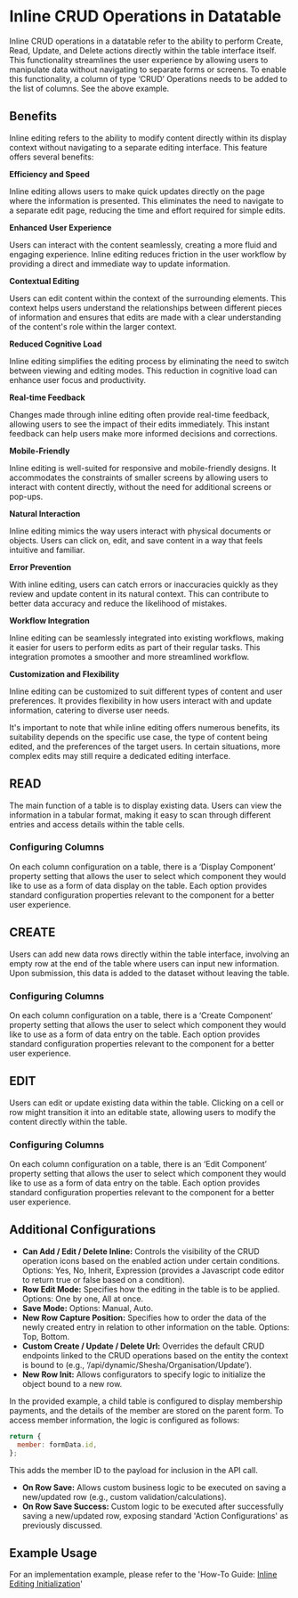 # Inline CRUD Operations in Datatable

Inline CRUD operations in a datatable refer to the ability to perform Create, Read, Update, and Delete actions directly within the table interface itself. This functionality streamlines the user experience by allowing users to manipulate data without navigating to separate forms or screens. To enable this functionality, a column of type ‘CRUD’ Operations needs to be added to the list of columns. See the above example.

## Benefits

Inline editing refers to the ability to modify content directly within its display context without navigating to a separate editing interface. This feature offers several benefits:

**Efficiency and Speed**

Inline editing allows users to make quick updates directly on the page where the information is presented. This eliminates the need to navigate to a separate edit page, reducing the time and effort required for simple edits.

**Enhanced User Experience**

Users can interact with the content seamlessly, creating a more fluid and engaging experience. Inline editing reduces friction in the user workflow by providing a direct and immediate way to update information.

**Contextual Editing**

Users can edit content within the context of the surrounding elements. This context helps users understand the relationships between different pieces of information and ensures that edits are made with a clear understanding of the content's role within the larger context.

**Reduced Cognitive Load**

Inline editing simplifies the editing process by eliminating the need to switch between viewing and editing modes. This reduction in cognitive load can enhance user focus and productivity.

**Real-time Feedback**

Changes made through inline editing often provide real-time feedback, allowing users to see the impact of their edits immediately. This instant feedback can help users make more informed decisions and corrections.

**Mobile-Friendly**

Inline editing is well-suited for responsive and mobile-friendly designs. It accommodates the constraints of smaller screens by allowing users to interact with content directly, without the need for additional screens or pop-ups.

**Natural Interaction**

Inline editing mimics the way users interact with physical documents or objects. Users can click on, edit, and save content in a way that feels intuitive and familiar.

**Error Prevention**

With inline editing, users can catch errors or inaccuracies quickly as they review and update content in its natural context. This can contribute to better data accuracy and reduce the likelihood of mistakes.

**Workflow Integration**

Inline editing can be seamlessly integrated into existing workflows, making it easier for users to perform edits as part of their regular tasks. This integration promotes a smoother and more streamlined workflow.

**Customization and Flexibility**

Inline editing can be customized to suit different types of content and user preferences. It provides flexibility in how users interact with and update information, catering to diverse user needs.

It's important to note that while inline editing offers numerous benefits, its suitability depends on the specific use case, the type of content being edited, and the preferences of the target users. In certain situations, more complex edits may still require a dedicated editing interface.

## READ

The main function of a table is to display existing data. Users can view the information in a tabular format, making it easy to scan through different entries and access details within the table cells.

### Configuring Columns

On each column configuration on a table, there is a ‘Display Component’ property setting that allows the user to select which component they would like to use as a form of data display on the table. Each option provides standard configuration properties relevant to the component for a better user experience.

## CREATE

Users can add new data rows directly within the table interface, involving an empty row at the end of the table where users can input new information. Upon submission, this data is added to the dataset without leaving the table.

### Configuring Columns

On each column configuration on a table, there is a ‘Create Component’ property setting that allows the user to select which component they would like to use as a form of data entry on the table. Each option provides standard configuration properties relevant to the component for a better user experience.

## EDIT

Users can edit or update existing data within the table. Clicking on a cell or row might transition it into an editable state, allowing users to modify the content directly within the table.

### Configuring Columns

On each column configuration on a table, there is an ‘Edit Component’ property setting that allows the user to select which component they would like to use as a form of data entry on the table. Each option provides standard configuration properties relevant to the component for a better user experience.

## Additional Configurations

- **Can Add / Edit / Delete Inline:** Controls the visibility of the CRUD operation icons based on the enabled action under certain conditions. Options: Yes, No, Inherit, Expression (provides a Javascript code editor to return true or false based on a condition).
- **Row Edit Mode:** Specifies how the editing in the table is to be applied. Options: One by one, All at once.
- **Save Mode:** Options: Manual, Auto.
- **New Row Capture Position:** Specifies how to order the data of the newly created entry in relation to other information on the table. Options: Top, Bottom.
- **Custom Create / Update / Delete Url:** Overrides the default CRUD endpoints linked to the CRUD operations based on the entity the context is bound to (e.g., ‘/api/dynamic/Shesha/Organisation/Update’).
- **New Row Init:** Allows configurators to specify logic to initialize the object bound to a new row.

In the provided example, a child table is configured to display membership payments, and the details of the member are stored on the parent form. To access member information, the logic is configured as follows:

```javascript
return {
  member: formData.id,
};
```

This adds the member ID to the payload for inclusion in the API call.

- **On Row Save:** Allows custom business logic to be executed on saving a new/updated row (e.g., custom validation/calculations).
- **On Row Save Success:** Custom logic to be executed after successfully saving a new/updated row, exposing standard 'Action Configurations' as previously discussed.

## Example Usage

For an implementation example, please refer to the 'How-To Guide: [Inline Editing Initialization](../../how-to-guides/inline-editing-initialization.md)'
